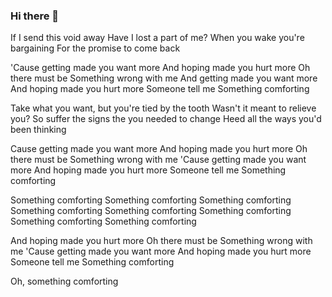 ### Hi there 👋

If I send this void away
Have I lost a part of me?
When you wake you're bargaining
For the promise to come back

'Cause getting made you want more
And hoping made you hurt more
Oh there must be
Something wrong with me
And getting made you want more
And hoping made you hurt more
Someone tell me
Something comforting

Take what you want, but you're tied by the tooth
Wasn't it meant to relieve you?
So suffer the signs the you needed to change
Heed all the ways you'd been thinking

Cause getting made you want more
And hoping made you hurt more
Oh there must be
Something wrong with me
'Cause getting made you want more
And hoping made you hurt more
Someone tell me
Something comforting

Something comforting
Something comforting
Something comforting
Something comforting
Something comforting
Something comforting
Something comforting
Something comforting

And hoping made you hurt more
Oh there must be
Something wrong with me
'Cause getting made you want more
And hoping made you hurt more
Someone tell me
Something comforting

Oh, something comforting
